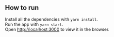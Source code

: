## How to run

Install all the dependencies with `yarn install`.<br/>
Run the app with `yarn start`.<br/>
Open [http://localhost:3000](http://localhost:3000) to view it in the browser.

